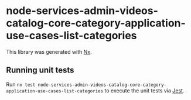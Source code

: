 # node-services-admin-videos-catalog-core-category-application-use-cases-list-categories

This library was generated with [Nx](https://nx.dev).

## Running unit tests

Run `nx test node-services-admin-videos-catalog-core-category-application-use-cases-list-categories` to execute the unit tests via [Jest](https://jestjs.io).
